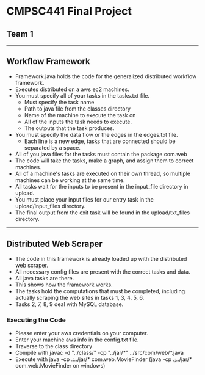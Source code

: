 # CMPSC441 Final Project
## Team 1

- - - -

## Workflow Framework

* Framework.java holds the code for the generalized distributed workflow framework.
* Executes distributed on a aws ec2 machines.
* You must specify all of your tasks in the tasks.txt file.
    * Must specify the task name
    * Path to java file from the classes directory
    * Name of the machine to execute the task on
    * All of the inputs the task needs to execute.
    * The outputs that the task produces.
* You must specify the data flow or the edges in the edges.txt file.
    * Each line is a new edge, tasks that are connected should be separated by a space.
* All of you java files for the tasks must contain the package com.web
* The code will take the tasks, make a graph, and assign them to correct machines.
* All of a machine's tasks are executed on their own thread, so multiple machines can be working at the same time.
* All tasks wait for the inputs to be present in the input_file directory in upload.
* You must place your input files for our entry task in the upload/input_files directory.
* The final output from the exit task will be found in the upload/txt_files directory.

- - - -

## Distributed Web Scraper

* The code in this framework is already loaded up with the distributed web scraper.
* All necessary config files are present with the correct tasks and data.
* All java tasks are there.
* This shows how the framework works.
* The tasks hold the computations that must be completed, including actually scraping the web sites in tasks 1, 3, 4, 5, 6.
* Tasks 2, 7, 8, 9 deal with MySQL database.

### Executing the Code

* Please enter your aws credentials on your computer.
* Enter your machine aws info in the config.txt file.
* Traverse to the class directory
* Compile with javac -d "../class/" -cp "../jar/\*" ../src/com/web/\*.java
* Execute with java -cp .:../jar/\* com.web.MovieFinder (java -cp .;../jar/\* com.web.MovieFinder on windows)
